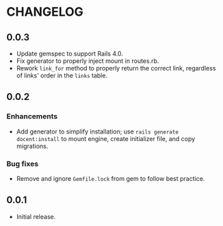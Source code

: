 # CHANGELOG

## 0.0.3

- Update gemspec to support Rails 4.0.
- Fix generator to properly inject mount in routes.rb.
- Rework `link_for` method to properly return the correct link, regardless of links' order in the `links` table.

## 0.0.2

### Enhancements

- Add generator to simplify installation; use `rails generate docent:install` to mount engine, create initializer file, and copy migrations.

### Bug fixes

- Remove and ignore `Gemfile.lock` from gem to follow best practice.

## 0.0.1

- Initial release.